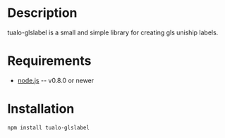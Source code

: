 Description
===========

tualo-glslabel is a small and simple library for creating gls uniship labels.

Requirements
============

* [node.js](http://nodejs.org/) -- v0.8.0 or newer


Installation
============

    npm install tualo-glslabel
